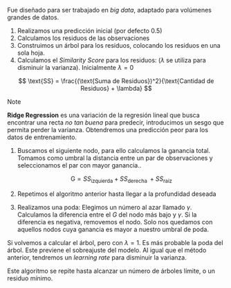 Fue diseñado para ser trabajado en *big data*, adaptado para volúmenes grandes de datos.

1. Realizamos una predicción inicial (por defecto 0.5)
2. Calculamos los residuos de las observaciones
3. Construimos un árbol para los residuos, colocando los residuos en una sola hoja.
4. Calculamos el *Similarity Score* para los residuos: ($\lambda$ se utiliza para disminuir la varianza). Inicialmente $\lambda = 0$

$$
\text{SS} = \frac{(\text{Suma de Residuos})^2}{\text{Cantidad de Residuos} + \lambda}
$$

> [!note]
> **Ridge Regression** es una variación de la regresión lineal que busca encontrar una recta *no tan buena* para predecir, introducimos un sesgo que permita perder la varianza. Obtendremos una predicción peor para los datos de entrenamiento.


1. Buscamos el siguiente nodo, para ello calculamos la ganancia total. Tomamos como umbral la distancia entre un par de observaciones y seleccionamos el par con mayor ganancia..
    
    $$
    \text{G} = SS_{\text{izquierda}} + SS_{\text{derecha }}+ SS_{\text{raiz}} 
    $$
    
2. Repetimos el algoritmo anterior hasta llegar a la profundidad deseada
3. Realizamos una poda: Elegimos un número al azar llamado $\gamma$. Calculamos la diferencia entre el $G$ del nodo más bajo y $\gamma$. Si la diferencia es negativa, removemos el nodo. Solo nos quedamos con aquellos nodos cuya ganancia es mayor a nuestro umbral de poda.

Si volvemos a calcular el árbol, pero con $\lambda = 1$. Es más probable la poda del árbol. Este previene el sobreajuste del modelo. Al igual que el método anterior, tendremos un *learning rate* para disminuir la varianza.

Este algoritmo se repite hasta alcanzar un número de árboles límite, o un residuo mínimo.